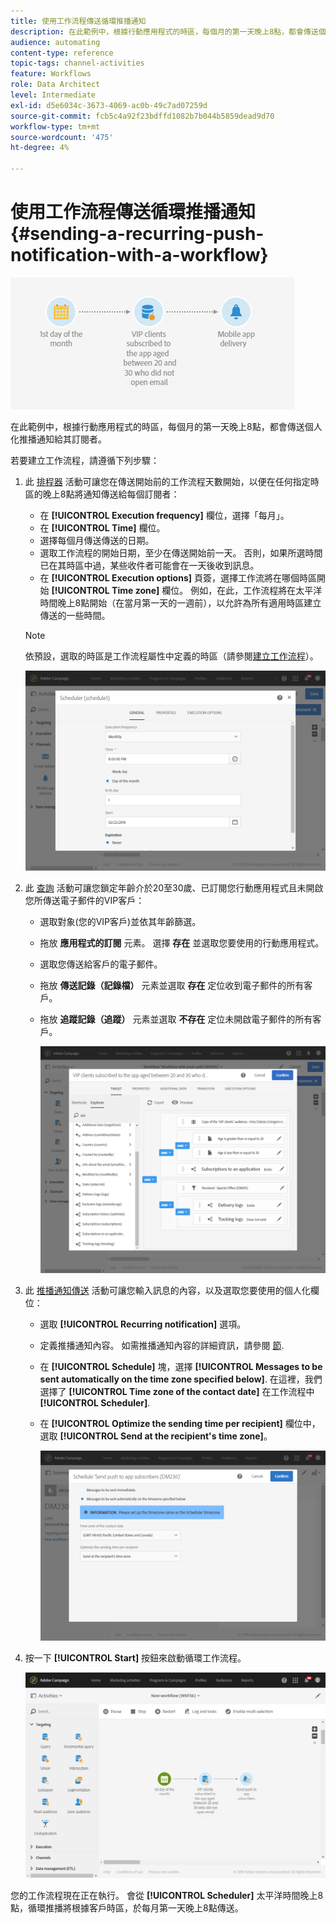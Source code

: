 ```yaml
---
title: 使用工作流程傳送循環推播通知
description: 在此範例中，根據行動應用程式的時區，每個月的第一天晚上8點，都會傳送個人化推播通知給其訂閱者。
audience: automating
content-type: reference
topic-tags: channel-activities
feature: Workflows
role: Data Architect
level: Intermediate
exl-id: d5e6034c-3673-4069-ac0b-49c7ad07259d
source-git-commit: fcb5c4a92f23bdffd1082b7b044b5859dead9d70
workflow-type: tm+mt
source-wordcount: '475'
ht-degree: 4%

---
```


# 使用工作流程傳送循環推播通知 {#sending-a-recurring-push-notification-with-a-workflow}

![](assets/wkf_push_example_1.png)

在此範例中，根據行動應用程式的時區，每個月的第一天晚上8點，都會傳送個人化推播通知給其訂閱者。

若要建立工作流程，請遵循下列步驟：

1. 此 [排程器](../../automating/using/scheduler.md) 活動可讓您在傳送開始前的工作流程天數開始，以便在任何指定時區的晚上8點將通知傳送給每個訂閱者：

   * 在 **[!UICONTROL Execution frequency]** 欄位，選擇「每月」。
   * 在 **[!UICONTROL Time]** 欄位。
   * 選擇每個月傳送傳送的日期。
   * 選取工作流程的開始日期，至少在傳送開始前一天。 否則，如果所選時間已在其時區中過，某些收件者可能會在一天後收到訊息。
   * 在 **[!UICONTROL Execution options]** 頁簽，選擇工作流將在哪個時區開始 **[!UICONTROL Time zone]** 欄位。 例如，在此，工作流程將在太平洋時間晚上8點開始（在當月第一天的一週前），以允許為所有適用時區建立傳送的一些時間。

   >[!NOTE]
   >
   >依預設，選取的時區是工作流程屬性中定義的時區（請參閱[建立工作流程](../../automating/using/building-a-workflow.md)）。

   ![](assets/wkf_push_example_5.png)

1. 此 [查詢](../../automating/using/query.md) 活動可讓您鎖定年齡介於20至30歲、已訂閱您行動應用程式且未開啟您所傳送電子郵件的VIP客戶：

   * 選取對象(您的VIP客戶)並依其年齡篩選。
   * 拖放 **應用程式的訂閱** 元素。 選擇 **存在** 並選取您要使用的行動應用程式。
   * 選取您傳送給客戶的電子郵件。
   * 拖放 **傳送記錄（記錄檔）** 元素並選取 **存在** 定位收到電子郵件的所有客戶。
   * 拖放 **追蹤記錄（追蹤）** 元素並選取 **不存在** 定位未開啟電子郵件的所有客戶。

      ![](assets/wkf_push_example_2.png)

1. 此 [推播通知傳送](../../automating/using/push-notification-delivery.md) 活動可讓您輸入訊息的內容，以及選取您要使用的個人化欄位：

   * 選取 **[!UICONTROL Recurring notification]** 選項。
   * 定義推播通知內容。 如需推播通知內容的詳細資訊，請參閱 [節](../../channels/using/preparing-and-sending-a-push-notification.md).
   * 在 **[!UICONTROL Schedule]** 塊，選擇 **[!UICONTROL Messages to be sent automatically on the time zone specified below]**. 在這裡，我們選擇了 **[!UICONTROL Time zone of the contact date]** 在工作流程中 **[!UICONTROL Scheduler]**.
   * 在 **[!UICONTROL Optimize the sending time per recipient]** 欄位中，選取 **[!UICONTROL Send at the recipient's time zone]**。

      ![](assets/wkf_push_example_4.png)

1. 按一下 **[!UICONTROL Start]** 按鈕來啟動循環工作流程。

   ![](assets/wkf_push_example_3.png)

您的工作流程現在正在執行。 會從 **[!UICONTROL Scheduler]** 太平洋時間晚上8點，循環推播將根據客戶時區，於每月第一天晚上8點傳送。

